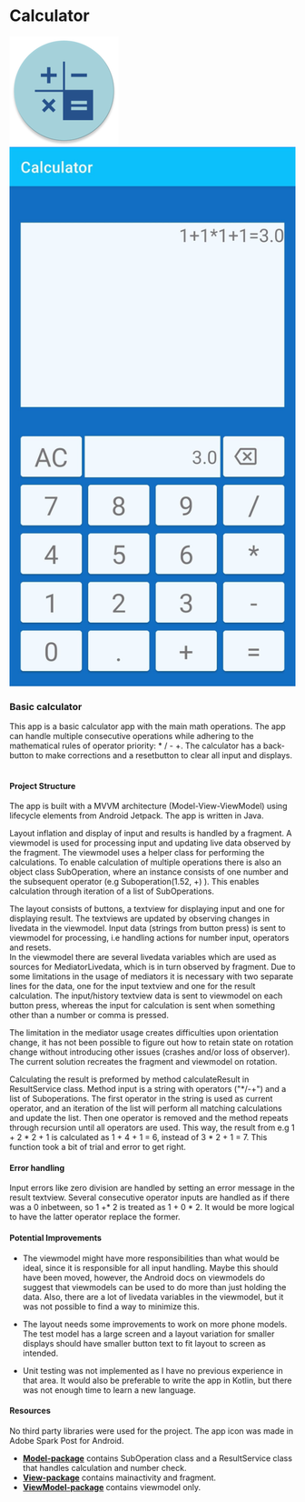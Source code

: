 # Calculator

![calculator_icon](app/src/main/res/mipmap-xxxhdpi/ic_launcher_round.png) ![calculator_screenshot](app/src/main/res/drawable/screenshot.jpg)

### Basic calculator

This app is a basic calculator app with the main math operations. The app can handle multiple consecutive operations while adhering to the 
mathematical rules of operator priority: * / - +. The calculator has a back-button to make corrections and a resetbutton to clear all input and displays. <br /><br />



#### Project Structure
The app is built with a MVVM architecture (Model-View-ViewModel) using lifecycle elements from Android Jetpack. The app is written in Java. 

Layout inflation and display of input and results is handled by a fragment. A viewmodel is used for processing input and updating live data observed by the fragment.
The viewmodel uses a helper class for performing the calculations. To enable calculation of multiple operations there is also an object class SubOperation,
where an instance consists of one number and the subsequent operator (e.g Suboperation(1.52, +) ). This enables calculation through iteration of a list of SubOperations.

The layout consists of buttons, a textview for displaying input and one for displaying result. The textviews are updated by observing changes in livedata in the viewmodel.
Input data (strings from button press) is sent to viewmodel for processing, i.e handling actions for number input, operators and resets.    
In the viewmodel there are several livedata variables which are used as sources for MediatorLivedata, which is in turn observed by fragment.
Due to some limitations in the usage of mediators it is necessary with two separate lines for the data, one for the input textview and one for the result calculation.
The input/history textview data is sent to viewmodel on each button press, whereas the input for calculation is sent when something other than a number or comma is pressed.

The limitation in the mediator usage creates difficulties upon orientation change, it has not been possible to figure out how to retain state on rotation change without
introducing other issues (crashes and/or loss of observer). The current solution recreates the fragment and viewmodel on rotation.   

Calculating the result is preformed by method calculateResult in ResultService class. Method input is a string with operators ("*/-+") and a list of Suboperations. 
The first operator in the string is used as current operator, and an iteration of the list will perform all matching calculations and update the list. Then one operator is removed and the method repeats through recursion until all operators are used. This way, the result from e.g 1 + 2 * 2 + 1 is calculated as 1 + 4 + 1 = 6, instead of 3 * 2 + 1 = 7. This function took a bit of trial and error to get right. 

#### Error handling
Input errors like zero division are handled by setting an error message in the result textview. Several consecutive operator inputs
are handled as if there was a 0 inbetween, so 1 +* 2 is treated as 1 + 0 * 2. It would be more logical to have the latter operator replace the former.

#### Potential Improvements
- The viewmodel might have more responsibilities than what would be ideal, since it is responsible for all input handling. Maybe this should have been moved, however, the
Android docs on viewmodels do suggest that viewmodels can be used to do more than just holding the data. Also, there are a lot of livedata variables in the viewmodel, but 
it was not possible to find a way to minimize this.

- The layout needs some improvements to work on more phone models. The test model has a large screen and a layout variation for smaller displays should have smaller button text  to fit layout to screen as intended.

- Unit testing was not implemented as I have no previous experience in that area. It would also be preferable to 
write the app in Kotlin, but there was not enough time to learn a new language.

#### Resources
No third party libraries were used for the project. The app icon was made in Adobe Spark Post for Android. 
 

  - [**Model-package**](app/src/main/java/com/hle/calculator/Model) contains SubOperation class and a ResultService class that handles calculation and number check.
  - [**View-package**](app/src/main/java/com/hle/calculator/View) contains mainactivity and fragment. 
  - [**ViewModel-package**](app/src/main/java/com/hle/calculator/ViewModel) contains viewmodel only.
  
